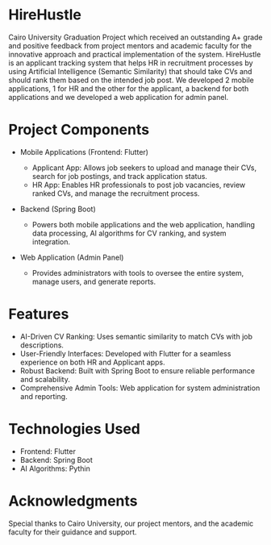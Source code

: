 # HireHustle

Cairo University Graduation Project which received an outstanding A+ grade and positive feedback from project mentors and academic faculty for the innovative approach and practical implementation of the system.
HireHustle is an applicant tracking system that helps HR in recruitment processes by using Artificial Intelligence (Semantic Similarity) that should take CVs and should rank them based on the intended job post.
We developed 2 mobile applications, 1 for HR and the other for the applicant, a backend for both applications and we developed a web application for admin panel.

# Project Components
- Mobile Applications (Frontend: Flutter)

  - Applicant App: Allows job seekers to upload and manage their CVs, search for job postings, and track application status.
  - HR App: Enables HR professionals to post job vacancies, review ranked CVs, and manage the recruitment process.
  
- Backend (Spring Boot)

  - Powers both mobile applications and the web application, handling data processing, AI algorithms for CV ranking, and system integration.
- Web Application (Admin Panel)

  - Provides administrators with tools to oversee the entire system, manage users, and generate reports.
# Features
- AI-Driven CV Ranking: Uses semantic similarity to match CVs with job descriptions.
- User-Friendly Interfaces: Developed with Flutter for a seamless experience on both HR and Applicant apps.
- Robust Backend: Built with Spring Boot to ensure reliable performance and scalability.
- Comprehensive Admin Tools: Web application for system administration and reporting.
# Technologies Used
- Frontend: Flutter
- Backend: Spring Boot
- AI Algorithms: Pythin
# Acknowledgments
Special thanks to Cairo University, our project mentors, and the academic faculty for their guidance and support.
